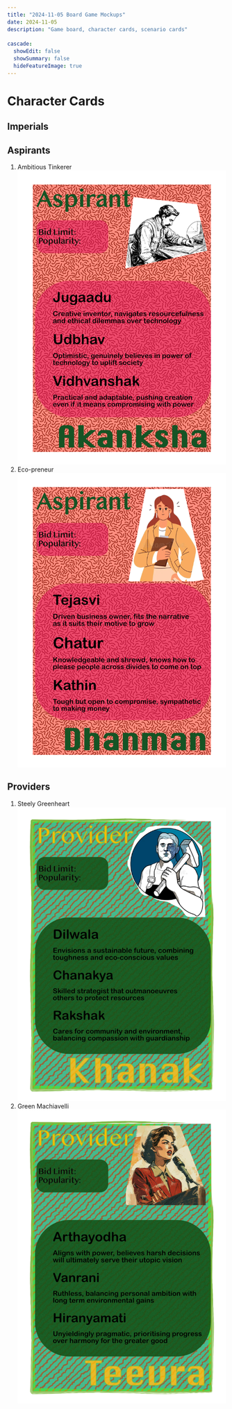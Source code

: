 ```yaml
---
title: "2024-11-05 Board Game Mockups"
date: 2024-11-05
description: "Game board, character cards, scenario cards"

cascade:
  showEdit: false
  showSummary: false
  hideFeatureImage: true
---
```

# Character Cards

## Imperials

## Aspirants

1. Ambitious Tinkerer <img src = "Aspirant_Akanksha.jpg">
2. Eco-preneur <img src = "Aspirant_Dhanman.jpg">

## Providers

1. Steely Greenheart <img src = "Provider_Khanak.jpg">
2. Green Machiavelli <img src = "Provider_Teevra.jpg">




